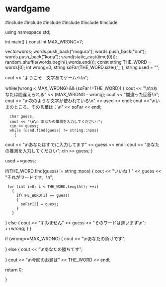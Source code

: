 # wardgame
#include<iostream>
#include<string>
#include<vector>
#include<algorithm>
#include<ctime>
#include<cctype>

using namespace std;

int main()
{
  const int MAX_WRONG=7;

  vector<string>words;
  words.push_back("mogura");
  words.push_back("oni");
  words.push_back("koria");
  srand(static_cast<unsigned int>(time(0)));
  random_shuffle(words.begin(),words.end());
  const string THE_WORD = words[0];
  int wrong=0;
  string soFar(THE_WORD.size(),'_');
  string used = "";

  cout << "ようこそ　文字あてゲームへ\n";

  while((wrong < MAX_WRONG) && (soFar !=THE_WORD))
    {
      cout << "\n\nあなたは間違えられる" << (MAX_WRONG - wrong);
      cout << "間違った回答\n";
      cout << "\n次のような文字が使われている\n" << used << endl;
      cout <<"\nいまのところ、その言葉は：\n" << soFar << endl;

      char guess;
      cout << "\n\n あなたの推測を入力してください:";
      cin >> guess;
      while (used.find(guess) != string::npos)
        {
  cout << "\nあなたはすでに入力してます" << guess << endl;
  cout << "あなたの推測を入力してください";
  cin >> guess;
          }

  used +=guess;

   if(THE_WORD.find(guess) != string::npos)
   {
     cout << "いいね！" << guess << "それがワードです。\n";

     for (int i=0; i < THE_WORD.length(); ++i)
       {
         if(THE_WORD[i] == guess)
         {
           soFar[i] = guess;
         }
       }

       
   }
      else
   {
     cout << "すみません" << guess << "そのワードは違います\n";
     ++wrong;
     }
   }

if (wrong==MAX_WRONG)
{
  cout << "\nあなたの負けです";
  
}
  else
{
  cout << "\nあなたの勝ちです";
  
}
  cout << "\n今回のお題は" << THE_WORD << endl;

return 0;

  
  




}